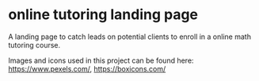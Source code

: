 # online tutoring landing page
A landing page to catch leads on potential clients to enroll in a online math tutoring course.


Images and icons used in this project can be found here: https://www.pexels.com/, https://boxicons.com/

